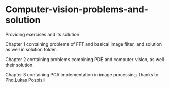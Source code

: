 # Computer-vision-problems-and-solution
Providing exercises and its solution

Chapter 1 containing problems of FFT and basical image filter, and solution as well in solution folder.

Chapter 2 containing problems combining PDE and computer vision, as well their solution. 

Chapter 3 containing PCA implementation in image processing Thanks to Phd.Lukas Pospisil
